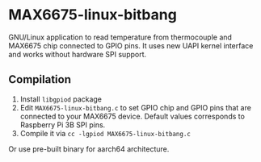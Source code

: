 # MAX6675-linux-bitbang
GNU/Linux application to read temperature from thermocouple and MAX6675 chip connected to GPIO pins. It uses new UAPI kernel interface and works without hardware SPI support.
## Compilation
1. Install `libgpiod` package
2. Edit `MAX6675-linux-bitbang.c` to set GPIO chip and GPIO pins that are connected to your MAX6675 device. Default values corresponds to Raspberry Pi 3B SPI pins.
2. Compile it via `cc -lgpiod MAX6675-linux-bitbang.c`

Or use pre-built binary for aarch64 architecture.
